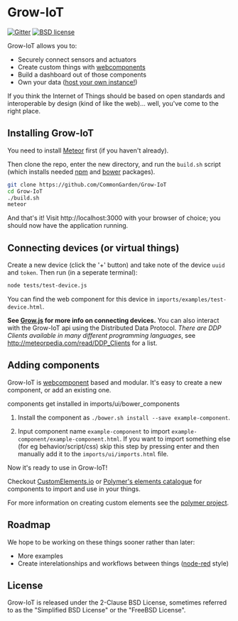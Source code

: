 # Grow-IoT

[![Gitter](https://img.shields.io/gitter/room/nwjs/nw.js.svg)](https://gitter.im/CommonGarden/Grow-IoT) [![BSD license](https://img.shields.io/badge/license-BSD--2--Clause-blue.svg)](https://github.com/CommonGarden/Grow-IoT/blob/master/LICENSE)

Grow-IoT allows you to:
* Securely connect sensors and actuators
* Create custom things with [webcomponents](http://webcomponents.org/)
* Build a dashboard out of those components
* Own your data ([host your own instance!](https://github.com/CommonGarden/Grow-IoT/wiki/Cloud-setup))

If you think the Internet of Things should be based on open standards and interoperable by design (kind of like the web)... well, you've come to the right place.

## Installing Grow-IoT

You need to install [Meteor](https://www.meteor.com/) first (if you haven't already).

Then clone the repo, enter the new directory, and run the `build.sh` script (which installs needed [npm](https://www.npmjs.com/) and [bower](https://bower.io/) packages).

```bash
git clone https://github.com/CommonGarden/Grow-IoT
cd Grow-IoT
./build.sh
meteor
```

And that's it! Visit http://localhost:3000 with your browser of choice; you should now have the application running.

## Connecting devices (or virtual things)
Create a new device (click the '+' button) and take note of the device `uuid` and `token`. Then run (in a seperate terminal):

```bash
node tests/test-device.js
```

You can find the web component for this device in `imports/examples/test-device.html`.

**See [Grow.js](https://github.com/CommonGarden/Grow.js) for more info on connecting devices.** You can also interact with the Grow-IoT api using the Distributed Data Protocol. *There are DDP Clients available in many different programming languages*, see http://meteorpedia.com/read/DDP_Clients for a list.

## Adding components

Grow-IoT is [webcomponent](http://webcomponents.org/) based and modular. It's easy to create a new component, or add an existing one.

components get installed in imports/ui/bower_components

1. Install the component as `./bower.sh install --save example-component`.

2. Input component name `example-component` to import `example-component/example-component.html`. If you want to import something else (for eg behavior/script/css) skip this step by pressing enter and then manually add it to the `imports/ui/imports.html` file.

Now it's ready to use in Grow-IoT!

Checkout [CustomElements.io](https://customelements.io/) or [Polymer's elements catalogue](https://elements.polymer-project.org/) for components to import and use in your things.

For more information on creating custom elements see the [polymer project](https://www.polymer-project.org/1.0/).


## Roadmap
We hope to be working on these things sooner rather than later:
* More examples
* Create interelationships and workflows between things ([node-red](http://nodered.org/) style)

## License
Grow-IoT is released under the 2-Clause BSD License, sometimes referred to as the "Simplified BSD License" or the "FreeBSD License". 

